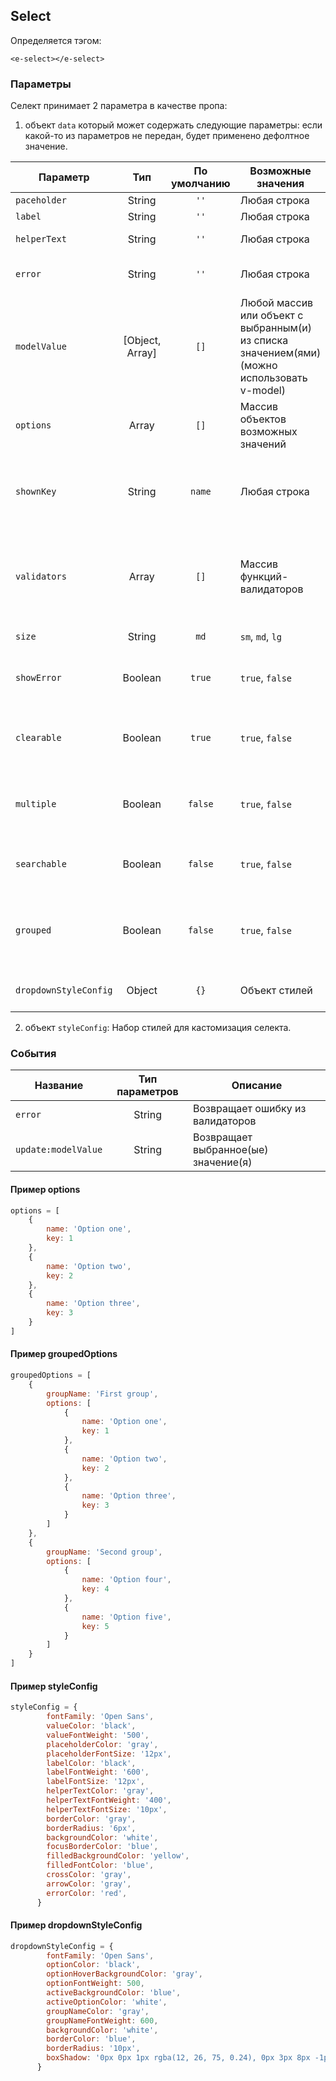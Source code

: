 ## Select

Определяется тэгом:
```vue
<e-select></e-select>
```

### Параметры
Селект принимает 2 параметра в качестве пропа:
1. объект `data` который может содержать следующие параметры:
   если какой-то из параметров не передан, будет применено дефолтное значение.

| Параметр                |       Тип       | По умолчанию | Возможные значения                                                                           | Описание                                                         |
|-------------------------|:---------------:|:------------:|----------------------------------------------------------------------------------------------|------------------------------------------------------------------|
| ``paceholder``          |     String      |    ``''``    | Любая строка                                                                                 | Placeholder                                                      |
| ``label``               |     String      |    ``''``    | Любая строка                                                                                 | Label                                                            |
| ``helperText``          |     String      |    ``''``    | Любая строка                                                                                 | Мелкий текст под селектом                                        |
| ``error``               |     String      |    ``''``    | Любая строка                                                                                 | Вывод кастомной ошибки                                           |
| ``modelValue``          | [Object, Array] |    ``[]``    | Любой массив или объект с выбранным(и) из списка значением(ями) (можно использовать v-model) | Значение(я) селекта (можно использовать v-model)                 |
| ``options``             |      Array      |    ``[]``    | Массив объектов возможных значений                                                           | Список возможных значений                                        |
| ``shownKey``            |     String      |   ``name``   | Любая строка                                                                                 | Ключ, по которому выводить значение в селект и дропдаун          |
| ``validators``          |      Array      |    ``[]``    | Массив функций-валидаторов                                                                   | Проверка значения будет проходить через каждую функцию-валидатор |
| ``size``                |     String      |    ``md``    | ``sm``, ``md``, ``lg``                                                                       | Размер селекта                                                   |
| ``showError``           |     Boolean     |   ``true``   | ``true``, ``false``                                                                          | Показывать ошибку и состояние селекта                            |
| ``clearable``           |     Boolean     |   ``true``   | ``true``, ``false``                                                                          | Стирать введенное значение с помощью кнопки                      |
| ``multiple``            |     Boolean     |  ``false``   | ``true``, ``false``                                                                          | Возможность выбора более одного значения из списка               |
| ``searchable``          |     Boolean     |  ``false``   | ``true``, ``false``                                                                          | Осуществлять поиск по списку значений                            |
| ``grouped``             |     Boolean     |  ``false``   | ``true``, ``false``                                                                          | Группировать список в дропдауне (нужен определенный вид options) |
| ``dropdownStyleConfig`` |     Object      |    ``{}``    | Объект стилей                                                                                | Кастомизация стилей дропдауна                                    |

2. объект `styleConfig`:
Набор стилей для кастомизация селекта.

### События
| Название              | Тип параметров | Описание                             |
|-----------------------|:--------------:|--------------------------------------|
| ``error``             |     String     | Возвращает ошибку из валидаторов     |
| ``update:modelValue`` |     String     | Возвращает выбранное(ые) значение(я) |

#### Пример options
```javascript
options = [
    {
        name: 'Option one',
        key: 1
    },
    {
        name: 'Option two',
        key: 2
    },
    {
        name: 'Option three',
        key: 3
    }
]
```


#### Пример groupedOptions
```javascript
groupedOptions = [
    {
        groupName: 'First group',
        options: [
            {
                name: 'Option one',
                key: 1
            },
            {
                name: 'Option two',
                key: 2
            },
            {
                name: 'Option three',
                key: 3
            }
        ]
    },
    {
        groupName: 'Second group',
        options: [
            {
                name: 'Option four',
                key: 4
            },
            {
                name: 'Option five',
                key: 5
            }
        ]
    }
]
```

#### Пример styleConfig
````javascript
styleConfig = {
        fontFamily: 'Open Sans',
        valueColor: 'black',
        valueFontWeight: '500',
        placeholderColor: 'gray',
        placeholderFontSize: '12px',
        labelColor: 'black',
        labelFontWeight: '600',
        labelFontSize: '12px',
        helperTextColor: 'gray',
        helperTextFontWeight: '400',
        helperTextFontSize: '10px',
        borderColor: 'gray',
        borderRadius: '6px',
        backgroundColor: 'white',
        focusBorderColor: 'blue',
        filledBackgroundColor: 'yellow',
        filledFontColor: 'blue',
        crossColor: 'gray',
        arrowColor: 'gray',
        errorColor: 'red',
      }
````

#### Пример dropdownStyleConfig
````javascript
dropdownStyleConfig = {
        fontFamily: 'Open Sans',
        optionColor: 'black',
        optionHoverBackgroundColor: 'gray',
        optionFontWeight: 500,
        activeBackgroundColor: 'blue',
        activeOptionColor: 'white',
        groupNameColor: 'gray',
        groupNameFontWeight: 600,
        backgroundColor: 'white',
        borderColor: 'blue',
        borderRadius: '10px',
        boxShadow: '0px 0px 1px rgba(12, 26, 75, 0.24), 0px 3px 8px -1px rgba(50, 50, 71, 0.05)'
      }
````